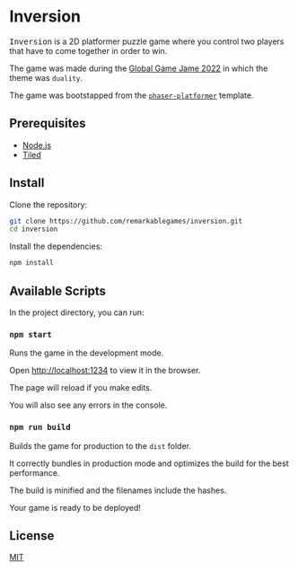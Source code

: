 # Inversion

<kbd>Inversion</kbd> is a 2D platformer puzzle game where you control two players that have to come together in order to win.

The game was made during the [Global Game Jame 2022](https://globalgamejam.org/2022/games/inversion-7) in which the theme was `duality`.

The game was bootstapped from the [`phaser-platformer`](https://github.com/remarkablegames/phaser-platformer) template.

## Prerequisites

- [Node.js](https://nodejs.org/en/download/)
- [Tiled](https://www.mapeditor.org/)

## Install

Clone the repository:

```sh
git clone https://github.com/remarkablegames/inversion.git
cd inversion
```

Install the dependencies:

```sh
npm install
```

## Available Scripts

In the project directory, you can run:

### `npm start`

Runs the game in the development mode.

Open [http://localhost:1234](http://localhost:1234) to view it in the browser.

The page will reload if you make edits.

You will also see any errors in the console.

### `npm run build`

Builds the game for production to the `dist` folder.

It correctly bundles in production mode and optimizes the build for the best performance.

The build is minified and the filenames include the hashes.

Your game is ready to be deployed!

## License

[MIT](LICENSE)
